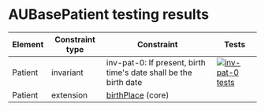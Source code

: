 # AUBasePatient testing results

|Element|Constraint type|Constraint|Tests|
| ------|---------------|----------|-----|
|Patient|invariant|inv-pat-0: If present, birth time's date shall be the birth date|[![inv-pat-0 tests](https://github.com/robstwd/au-fhir-base-test-cases/actions/workflows/AUBasePatient-validation.yml/badge.svg)](https://github.com/robstwd/au-fhir-base-test-cases/actions/workflows/AUBasePatient-validation.yml)|
|Patient|extension|[birthPlace](http://hl7.org/fhir/R4/extension-patient-birthplace.html) (core)| |